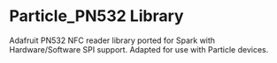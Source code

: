 Particle_PN532 Library
=====================

Adafruit PN532 NFC reader library ported for Spark with Hardware/Software SPI support. Adapted for use with Particle devices.
